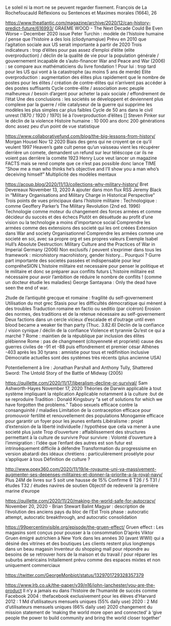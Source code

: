 Le soleil ni la mort ne se peuvent regarder fixement.
François de La Rochefoucauld Réflexions ou Sentences et Maximes morales (1664), 26
 
https://www.theatlantic.com/magazine/archive/2020/12/can-history-predict-future/616993/
GRAEME WOOD - The Next Decade Could Be Even Worse – December 2020 issue
Peter Turchin : modèle de l’histoire humaine / pense que l’histoire a des lois (cliodynamqiue)
Prévu en 2010 que l’agitation sociale aux US serait importante à partir de 2020
Trois indicateurs : trop d’élites pour pas assez d’emploi d’élite (elite overproduction) / déclin de la qualité de vie pour la population générale / gouvernement incapable de s’auto-financer
War and Peace and War (2006) : se compare aux mathématiciens du livre fondation !
Pour lui : trop tard pour les US qui vont à la catastrophe (au moins 5 ans de merde)
Elite overproduction : augmentation des élites plus rapidement que le nombre de postes pour les élites / création de contre-élites qui n’arrivent pas accéder à des postes suffisants
Cycle contre-élite / association avec peuple malheureux / besoin d’argent pour acheter la paix sociale / effondrement de l’état
Une des conclusions : les societés se développent et deviennent plus complexe par la guerre / rôle catalyseur de la guerre qui supprime les modèles les plus simples car plus faibles
Cycle de 50 ans dans le civil unrest (1870 / 1920 / 1970) lié à l’overproduction d’élites
[] Steven Pinker sur le déclin de la violence
Histoire humaine : 10 000 ans donc 200 générations donc assez peu d’un point de vue statistique
 
https://www.collaborativefund.com/blog/the-big-lessons-from-history/
Morgan Housel Nov 12 2020
Biais des gens qui ne croyent qe ce qu’il veulent
1997 Heaven’s gate cult pense qu’un vaisseau vient les récupérer derrière un comete, demandent un refund sur leur téléscope car ils ne voient pas derrière la cométe
1923 Henry Luce veut lancer un magazine FACTS mais se rend compte que ce n’est pas possible donc lance TIME
“Show me a man who thinks he’s objective and I’ll show you a man who’s deceiving himself”
Multiplicité des modèles mentaux
 
https://acoup.blog/2020/11/13/collections-why-military-history/
Bret Devereaux November 13, 2020
A ajouter dans mon flux RSS
Jeremy Black in “Military Organisations and Military Charge in Historical Perspective”
Trois points de vues principaux dans l’histoire militaire :
Technologique : comme Geoffery Parker’s The Military Revolution (2nd ed. 1996)
Technologie comme moteur du changement des forces armées et comme décideur du succès et des échecs
Plutôt en désuétude au profit d’une vision ou la technologie a moins d’importance
social
Comprendre les armées comme des extensions des societé qui les ont créées
Extension dans War and society
Organisationnel
Comprendre les armées comme une societé en soi, avec sa propre org et ses propres valeurs
Exemple Isabel Hull’s Absolute Destruction: Military Culture and the Practices of War in Imperial Germany (2006)
Non exclusifs / peuvent s’exprimer dans tous les framework : microhistory macrohistory, gender history…
Pourquoi ?
Gurre part importante des societés passées et indispensable pour leur compréheSION
L’histoire militaire est necessaire pour penser le politique et le militaire et donc se préparer aux conflits futurs
L’histoire militaire est nécessaire pour avoir l’ambition de réduire le nombre de conflits ! (comme un docteur étudie les maladies)
George Santayana : Only the dead have seen the end of war.
 
2tude de l’antiquité grecque et romaine : fragilité du self-governement
Utilisation du mot grec Stasis pour les difficultés démocratique qui mènent à des troubles
Traduction romaine en factio ou seditio (par cicéron)
Erosion des normes, des traditions et de la retenue nécessaire au self-governement
Deux factions dans un cercle vicieux d’escalade et d’outrage
until even blood became a weaker tie than party (Thuc. 3.82.6)
Déclin de la confiance / vision cynique / déclin de la confiance
Violence et tyrannie
Qu’est ce qui a marché ?
Rome : maintien de la république par inclusion des élites plébienne
Rome : pas de changmeent (citoyenneté et proprieté) cause des guerres civiles de -91 et -88 puis effondrement et premier césar
Athènes -403 après les 30 tyrans : amnistie pour tous et redifinition inclusive
Démocratie actuelles sont des systèmes très récents (plus ancienne USA)
 
Potentiellement à lire  : Jonathan Parshall and Anthony Tully, Shattered Sword: The Untold Story of the Battle of Midway (2005)
 
https://quillette.com/2020/11/17/liberalism-decline-or-survival/
Sam Ashworth-Hayes November 17, 2020
Théories de Darwin applicable à tout système impliquant la réplication
Applicable notamment à la culture :but de se reproduire
Tradition : Donald Kingsbury “a set of solutions for which we have forgotten the problems.”
Taboo sexuels efficace contre la consanguinité / maladies
Limitation de la contraception efficace pour promouvoir fertilité et renouvellement des populations
Monogamie efficace pour garantir un foyer pour les jeunes enfants
Libéralisme : projet d’extension de la liberté individuelle / hypothèse que cela va mener à une societé plus juste
Trop d’ouverture : affaiblissement des structures permettant à la culture de survivre
Pour survivre :
Volonté d’ouverture à l’immigration : l’idée que l’enfant des autres est son futur est intrinséquement difficile à défendre
Transformation du progressisme en version abatardi des idéaux chrétiens : particulièrement prosélyte pour s’appliquer à tous
Définition de culture ?
 
http://www.opex360.com/2020/11/19/le-royaume-uni-va-massivement-augmenter-ses-depenses-militaires-et-donner-la-priorite-a-la-royal-navy/
Plus 24M de livres sur 5 soit une hausse de 15%
Confirme 8 T26 / 5 T31 / études T32 / études navires de soutien
Objectif de redevenir la première marine d’europe
 
https://quillette.com/2020/11/20/making-the-world-safe-for-autocracy/
November 20, 2020 - Brian Stewart
Balint Magyar : description de l’évolution des anciens pays du bloc de l’Est
Trois phase : autocratic attempt, autocratic breakthrough, and autocratic consolidation
 
https://99percentinvisible.org/episode/the-gruen-effect/
Gruen effect :
Les magasins sont conçus pour pousser à la consommation
D’après Viktor Gruen émigré autrichien à New York dans les années 30 (avant WWII) qui a désiné des vitrines et des boutiques
Les clients restent plus longtemps dans un beau magasin
Inventeur du shopping mall pour répondre au besoins de se retrouver hors de la maison et du travail / pour réparer les suburbs américains
Initailement prévu comme des espaces mixtes et non uniquement commerciaux
 
https://twitter.com/GeorgeMonbiot/status/1329701729328357379
 
https://www.lrb.co.uk/the-paper/v39/n16/john-lanchester/you-are-the-product
Il n’y a jamais eu dans l’histoire de l’humanité de succès comme Facebook
2004 : thefacebook exclusivement pour les élèves d’Harvard
2012 : 1 Md d’utilisateurs mensuels uniques (55% daily use)
2020 : 2 Md d’utilisateurs mensuels uniques (66% daily use)
2020 changement du mission statement de ‘making the world more open and connected’ à ‘give people the power to build community and bring the world closer together’